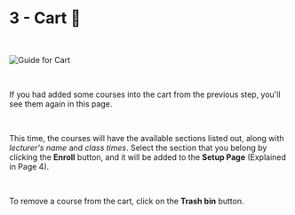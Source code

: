# 3 - Cart 🛒

<br/>

![Guide for Cart](/img/tutorial3_guide.png)

<br/>

If you had added some courses into the cart from the previous step, you'll see them again in this page.

<br />

This time, the courses will have the available sections listed out, along with *lecturer's name* and *class times*. Select the section that you belong by clicking the __Enroll__ button, and it will be added to the __Setup Page__ (Explained in Page 4).

<br/>

To remove a course from the cart, click on the __Trash bin__ button. 